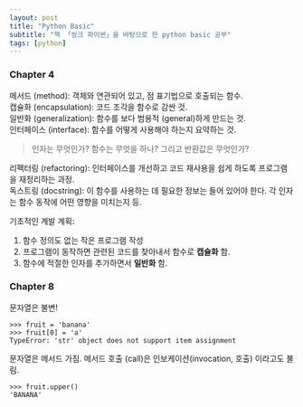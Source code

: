 ```yaml
---
layout: post
title: "Python Basic"
subtitle: "책 「씽크 파이썬」을 바탕으로 한 python basic 공부"
tags: [python]
---
```




### Chapter 4

메서드 (method): 객체와 연관되어 있고, 점 표기법으로 호출되는 함수.  
캡슐화 (encapsulation): 코드 조각을 함수로 감싼 것.  
일반화 (generalization): 함수를 보다 범용적 (general)하게 만드는 것.  
인터페이스 (interface): 함수를 어떻게 사용해야 하는지 요약하는 것.  
> 인자는 무엇인가? 함수는 무엇을 하나? 그리고 반환값은 무엇인가?  

리펙터링 (refactoring): 인터페이스를 개선하고 코드 재사용을 쉽게 하도록 프로그램을 재정리하는 과정.  
독스트링 (docstring): 이 함수를 사용하는 데 필요한 정보는 들어 있어야 한다. 각 인자는 함수 동작에 어떤 영향을 미치는지 등.

기초적인 계발 계획:  
1. 함수 정의도 없는 작은 프로그램 작성  
2. 프로그램이 동작하면 관련된 코드를 찾아내서 함수로 **캡슐화** 함.  
3. 함수에 적절한 인자를 추가하면서 **일반화** 함.  

### Chapter 8
문자열은 불변!
```
>>> fruit = 'banana'
>>> fruit[0] = 'a'
TypeError: 'str' object does not support item assignment
```
문자열은 메서드 가짐. 메서드 호출 (call)은 인보케이션(invocation, 호출) 이라고도 불림.
```
>>> fruit.upper()
'BANANA'
```
